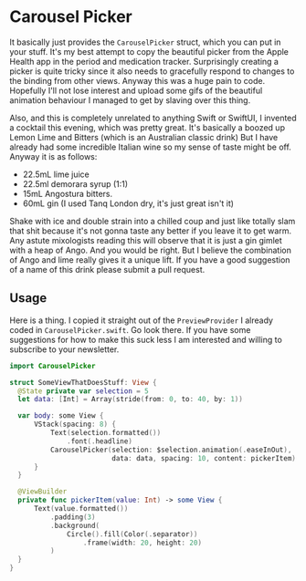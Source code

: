 # Carousel Picker

It basically just provides the `CarouselPicker` struct, which you can put in your stuff. It's my best attempt to copy the beautiful picker from the Apple Health app in the period and medication tracker. Surprisingly creating a picker is quite tricky since it also needs to gracefully respond to changes to the binding from other views. Anyway this was a huge pain to code. Hopefully I'll not lose interest and upload some gifs of the beautiful animation behaviour I managed to get by slaving over this thing.

Also, and this is completely unrelated to anything Swift or SwiftUI, I invented a cocktail this evening, which was pretty great. It's basically a boozed up Lemon Lime and Bitters (which is an Australian classic drink) But I have already had some incredible Italian wine so my sense of taste might be off. Anyway it is as follows:

- 22.5mL lime juice
- 22.5ml demorara syrup (1:1)
- 15mL Angostura bitters. 
- 60mL gin (I used Tanq London dry, it's just great isn't it)

Shake with ice and double strain into a chilled coup and just like totally slam that shit because it's not gonna taste any better if you leave it to get warm. Any astute mixologists reading this will observe that it is just a gin gimlet with a heap of Ango. And you would be right. But I believe the combination of Ango and lime really gives it a unique lift. If you have a good suggestion of a name of this drink please submit a pull request.

## Usage

Here is a thing. I copied it straight out of the `PreviewProvider` I already coded in `CarouselPicker.swift`. Go look there. If you have some suggestions for how to make this suck less I am interested and willing to subscribe to your newsletter. 

```swift
import CarouselPicker

struct SomeViewThatDoesStuff: View {
  @State private var selection = 5
  let data: [Int] = Array(stride(from: 0, to: 40, by: 1))

  var body: some View {
      VStack(spacing: 8) {
          Text(selection.formatted())
              .font(.headline)
          CarouselPicker(selection: $selection.animation(.easeInOut),
                         data: data, spacing: 10, content: pickerItem)
      }
  }

  @ViewBuilder
  private func pickerItem(value: Int) -> some View {
      Text(value.formatted())
          .padding(3)
          .background(
              Circle().fill(Color(.separator))
                  .frame(width: 20, height: 20)
          )
  }
}
```
